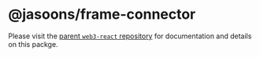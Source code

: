 # @jasoons/frame-connector

Please visit the [parent `web3-react` repository](https://github.com/NoahZinsmeister/web3-react) for documentation and details on this packge.

